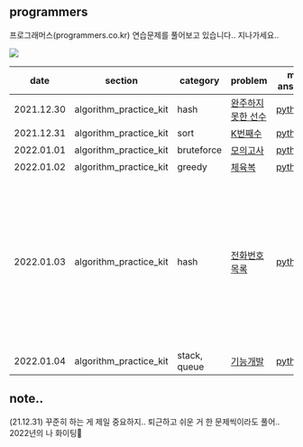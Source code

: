 ## programmers
프로그래머스(programmers.co.kr) 연습문제를 풀어보고 있습니다.. 지나가세요..

<img src="https://img.shields.io/badge/Python-3776AB?style=flat-square&logo=Python&logoColor=white">

|date|section|category|problem|my answer|memo|
|---|---|---|---|---|---|
|2021.12.30|algorithm_practice_kit|hash|[완주하지 못한 선수](https://programmers.co.kr/learn/courses/30/lessons/42576)|[python3](https://github.com/leewatermin/programmers/blob/main/coding%20test%20kit/python3/hash_1.py)||
|2021.12.31|algorithm_practice_kit|sort|[K번째수](https://programmers.co.kr/learn/courses/30/lessons/42748)|[python3](https://github.com/leewatermin/programmers/blob/main/coding%20test%20kit/python3/sort_1.py)||
|2022.01.01|algorithm_practice_kit|bruteforce|[모의고사](https://programmers.co.kr/learn/courses/30/lessons/42840)|[python3](https://github.com/leewatermin/programmers/blob/main/coding%20test%20kit/python3/bruteforce_1.py)||
|2022.01.02|algorithm_practice_kit|greedy|[체육복](https://programmers.co.kr/learn/courses/30/lessons/42862)|[python3](https://github.com/leewatermin/programmers/blob/main/coding%20test%20kit/python3/greedy_1.py)||
|2022.01.03|algorithm_practice_kit|hash|[전화번호 목록](https://programmers.co.kr/learn/courses/30/lessons/42577)|[python3](https://github.com/leewatermin/programmers/blob/main/coding%20test%20kit/python3/hash_2.py)|해시 개념 사용 사용해서 다시 풀어야겠다. 내재 sorted, sort function 어떻게 돌아가는지 확인하고..|
|2022.01.04|algorithm_practice_kit|stack, queue|[기능개발](https://programmers.co.kr/learn/courses/30/lessons/42586)|[python3](https://github.com/leewatermin/programmers/blob/main/coding%20test%20kit/python3/stack,queue_1.py)||

## note..
(21.12.31) 꾸준히 하는 게 제일 중요하지.. 퇴근하고 쉬운 거 한 문제씩이라도 풀어.. 2022년의 나 화이팅🤍
